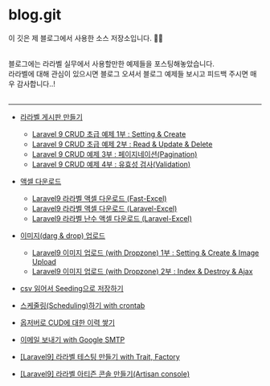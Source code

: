 # blog.git
이 깃은 제 블로그에서 사용한 소스 저장소입니다. 🙂🙂 <br/>

<br/>
블로그에는 라라벨 실무에서 사용할만한 예제들을 포스팅해놓았습니다. <br/>
라라벨에 대해 관심이 있으시면 블로그 오셔서 블로그 예제들 보시고 피드백 주시면 매우 감사합니다..! <br/>
<br/>
<hr/>

- [라라벨 게시판 만들기](https://seung.tistory.com/entry/Laravel-9-CRUD-%EC%B4%88%EA%B8%89-%EC%98%88%EC%A0%9C-1%EB%B6%80-Setting-Create)
  - [Laravel 9 CRUD 초급 예제 1부 : Setting & Create](https://seung.tistory.com/entry/Laravel-9-CRUD-%EC%B4%88%EA%B8%89-%EC%98%88%EC%A0%9C-1%EB%B6%80-Setting-Create?category=955330)
  - [Laravel 9 CRUD 초급 예제 2부 : Read & Update & Delete](https://seung.tistory.com/entry/Laravel-9-CRUD-%EC%B4%88%EA%B8%89-%EC%98%88%EC%A0%9C-2%EB%B6%80-Read-Update-Delete?category=955330)
  - [Laravel 9 CRUD 예제 3부 : 페이지네이션(Pagination)](https://seung.tistory.com/entry/Laravel-9-CRUD-%EC%98%88%EC%A0%9C-3%EB%B6%80-Pagination?category=955330)
  - [Laravel 9 CRUD 예제 4부 : 유효성 검사(Validation)](https://seung.tistory.com/entry/Laravel-9-CRUD-%EC%98%88%EC%A0%9C-4%EB%B6%80-%EC%9C%A0%ED%9A%A8%EC%84%B1-%EA%B2%80%EC%82%ACValidation)

- [액셀 다운로드](https://seung.tistory.com/tag/laravel%20excel)
  - [Laravel9 라라벨 액셀 다운로드 (Fast-Excel)](https://seung.tistory.com/entry/Laravel9-Excel-fast-excel)
  - [Laravel9 라라벨 액셀 다운로드 (Laravel-Excel)](https://seung.tistory.com/entry/Laravel9-%EB%9D%BC%EB%9D%BC%EB%B2%A8-%EC%95%A1%EC%85%80-%EB%8B%A4%EC%9A%B4%EB%A1%9C%EB%93%9C-Laravel-Excel)
  - [Laravel9 라라벨 난수 액셀 다운로드 (Laravel-Excel)](https://seung.tistory.com/entry/Laravel9-%EB%9D%BC%EB%9D%BC%EB%B2%A8-%EB%82%9C%EC%88%98-%EC%95%A1%EC%85%80-%EB%8B%A4%EC%9A%B4%EB%A1%9C%EB%93%9C-Laravel-Excel)

- [이미지(darg & drop) 업로드](https://seung.tistory.com/entry/Laravel9-%EC%9D%B4%EB%AF%B8%EC%A7%80-%EC%97%85%EB%A1%9C%EB%93%9C-with-Dropzone-1%EB%B6%80-Setting-Create-Image-Upload)
  - [Laravel9 이미지 업로드 (with Dropzone) 1부 : Setting & Create & Image Upload](https://seung.tistory.com/entry/Laravel9-%EC%9D%B4%EB%AF%B8%EC%A7%80-%EC%97%85%EB%A1%9C%EB%93%9C-with-Dropzone-1%EB%B6%80-Setting-Create-Image-Upload)
  - [Laravel9 이미지 업로드 (with Dropzone) 2부 : Index & Destroy & Ajax](https://seung.tistory.com/entry/Laravel9-%EC%9D%B4%EB%AF%B8%EC%A7%80-%EC%97%85%EB%A1%9C%EB%93%9C-with-Dropzone-2%EB%B6%80-Index-Destroy-Ajax?category=955330)

- [csv 읽어서 Seeding으로 저장하기](https://seung.tistory.com/entry/Laravel9-%EB%9D%BC%EB%9D%BC%EB%B2%A8-csv-%EC%9D%BD%EC%96%B4%EC%84%9C-%EC%A0%80%EC%9E%A5%ED%95%98%EA%B8%B0csv-seeding)
- [스케줄링(Scheduling)하기 with crontab](https://seung.tistory.com/entry/Laravel-%EB%9D%BC%EB%9D%BC%EB%B2%A8-%EC%8A%A4%EC%BC%80%EC%A4%84%EB%A7%81Scheduling%ED%95%98%EA%B8%B0-with-crontab)
- [옵저버로 CUD에 대한 이력 쌓기](https://seung.tistory.com/entry/Laravel-9-Observer-%EC%8D%A8%EB%B3%B4%EC%9E%90-%EC%98%B5%EC%A0%80%EB%B2%84%EB%A1%9C-%EC%9D%B4%EB%A0%A5-%EC%8C%93%EA%B8%B0)
- [이메일 보내기 with Google SMTP](https://seung.tistory.com/entry/Laravel9-%EC%9D%B4%EB%A9%94%EC%9D%BC-%EB%B3%B4%EB%82%B4%EA%B8%B0-with-Google-SMTP-Markdown)
- [[Laravel9] 라라벨 테스팅 만들기 with Trait, Factory](https://seung.tistory.com/entry/Laravel9-%EB%9D%BC%EB%9D%BC%EB%B2%A8-%ED%85%8C%EC%8A%A4%ED%8C%85-%EB%A7%8C%EB%93%A4%EA%B8%B0-with-Trait-Factory)
- [[Laravel9] 라라벨 아티즌 콘솔 만들기(Artisan console)](https://seung.tistory.com/entry/Laravel9-%EB%9D%BC%EB%9D%BC%EB%B2%A8-%EC%95%84%ED%8B%B0%EC%A6%8C-%EC%BD%98%EC%86%94-%EB%A7%8C%EB%93%A4%EA%B8%B0Artisan-console)
